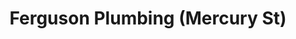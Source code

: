 ---
title: "Ferguson Plumbing (Mercury St)"
url: /san-diego/ferguson-plumbing-mercury-st/
shop: trade
---